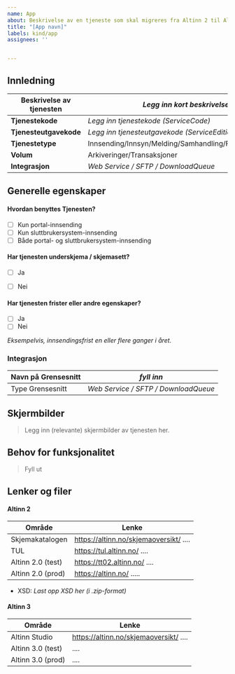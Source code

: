 ```yaml
---
name: App
about: Beskrivelse av en tjeneste som skal migreres fra Altinn 2 til Altinn 3
title: "[App navn]"
labels: kind/app
assignees: ''


---
```


## Innledning

 
 | Beskrivelse av tjenesten | _Legg inn kort beskrivelse_ |
| ------------- | ------------- |
| **Tjenestekode** | _Legg inn tjenestekode (ServiceCode)_  |
| **Tjenesteutgavekode**  |  _Legg inn tjenesteutgavekode (ServiceEditionCode)_ |
| **Tjenestetype**  | Innsending/Innsyn/Melding/Samhandling/Formidling/Annen  |
| **Volum**  | Arkiveringer/Transaksjoner  |
| **Integrasjon**  | _Web Service / SFTP / DownloadQueue_ |
 

## Generelle egenskaper

#### Hvordan benyttes Tjenesten?
- [ ] Kun portal-innsending
- [ ] Kun sluttbrukersystem-innsending
- [ ] Både portal- og sluttbrukersystem-innsending

#### Har tjenesten underskjema / skjemasett?
- [ ] Ja
- [ ] Nei


#### Har tjenesten frister eller andre egenskaper?
- [ ] Ja
- [ ] Nei

_Eksempelvis, innsendingsfrist en eller flere ganger i året._

### Integrasjon

| Navn på Grensesnitt| _fyll inn_ |
| ------------- | ------------- |
|Type Grensesnitt| _Web Service / SFTP / DownloadQueue_  |

## Skjermbilder
> Legg inn (relevante) skjermbilder av tjenesten her.

## Behov for funksjonalitet
> Fyll ut

## Lenker og filer

#### Altinn 2

| Område  | Lenke |
| ------------- | ------------- |
| Skjemakatalogen  | https://altinn.no/skjemaoversikt/ ....  |
| TUL  | https://tul.altinn.no/ ....  |
| Altinn 2.0 (test)  | https://tt02.altinn.no/ .... |
| Altinn 2.0 (prod)  | https://altinn.no/ .....  |

- XSD: _Last opp XSD her (i .zip-format)_

#### Altinn 3

| Område  | Lenke |
| ------------- | ------------- |
| Altinn Studio  | https://altinn.no/skjemaoversikt/ ....  |
| Altinn 3.0 (test)  |  ....  |
| Altinn 3.0 (prod)  | .... |
